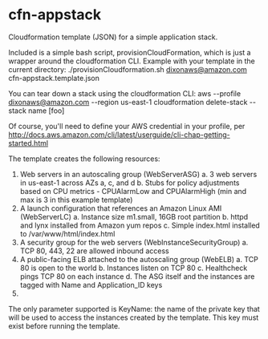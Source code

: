 # cfn-appstack
Cloudformation template (JSON) for a simple application stack.

Included is a simple bash script, provisionCloudFormation, which is just a wrapper around the cloudformation CLI.
Example with your template in the current directory:
    ./provisionCloudformation.sh dixonaws@amazon.com cfn-appstack.template.json
    
You can tear down a stack using the cloudformation CLI:
    aws --profile dixonaws@amazon.com --region us-east-1 cloudformation delete-stack --stack name [foo]
    
Of course, you'll need to define your AWS credential in your profile, per http://docs.aws.amazon.com/cli/latest/userguide/cli-chap-getting-started.html

The template creates the following resources:
1. Web servers in an autoscaling group (WebServerASG)
    a. 3 web servers in us-east-1 across AZs a, c, and d
    b. Stubs for policy adjustments based on CPU metrics - CPUAlarmLow and CPUAlarmHigh (min and max is 3 in this example template)
2. A launch configuration that references an Amazon Linux AMI (WebServerLC)
    a. Instance size m1.small, 16GB root partition
    b. httpd and lynx installed from Amazon yum repos
    c. Simple index.html installed to /var/www/html/index.html
3. A security group for the web servers (WebInstanceSecurityGroup)
    a. TCP 80, 443, 22 are allowed inbound access
4. A public-facing ELB attached to the autoscaling group (WebELB)
    a. TCP 80 is open to the world
    b. Instances listen on TCP 80
    c. Healthcheck pings TCP 80 on each instance
    d. The ASG itself and the instances are tagged with Name and Application_ID keys
5. 

The only parameter supported is KeyName: the name of the private key that will be used to access the instances created by the template. This key must exist before running the template.
